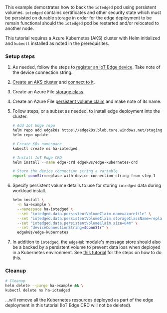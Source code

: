 This example demostrates how to back the `iotedged` pod using persistent volumes. `iotedged` contains certificates and other security state which must be persisted on durable storage in order for the edge deployment to be remain functional should the `iotedged` pod be restarted and/or relocated to another node.

 This tutorial requires a Azure Kubernetes (AKS) cluster with Helm initialized and `kubectl` installed as noted in the prerequisites.

### Setup steps

1. As needed, follow the steps to [register an IoT Edge device](https://docs.microsoft.com/en-us/azure/iot-edge/quickstart-linux#register-an-iot-edge-device). Take note of the device connection string.

1. [Create an AKS cluster](https://docs.microsoft.com/azure/aks/kubernetes-walkthrough?view=azure-cli-latest#create-aks-cluster) and [connect to it](https://docs.microsoft.com/azure/aks/kubernetes-walkthrough?view=azure-cli-latest#connect-to-the-cluster).

1. Create an Azure File [storage class](https://docs.microsoft.com/azure/aks/azure-files-dynamic-pv#create-a-storage-class).

1. Create an Azure File [persistent volume claim](https://docs.microsoft.com/azure/aks/azure-files-dynamic-pv#create-a-persistent-volume-claim) and make note of its name.

1. Follow steps, or a subset as needed, to install edge deployment into the cluster.

    ```bash
    # Add IoT Edge repo
    helm repo add edgek8s https://edgek8s.blob.core.windows.net/staging  
    helm repo update

    # Create K8s namespace
    kubectl create ns ha-iotedged

    # Install IoT Edge CRD
    helm install --name edge-crd edgek8s/edge-kubernetes-crd  

    # Store the device connection string a variable
    export connStr=replace-with-device-connection-string-from-step-1
    ```

1. Specify persistent volume details to use for storing `iotedged` data during workload install.

    ```bash
    helm install \
      -n ha-example \
      --namespace ha-iotedged \
      --set "iotedged.data.persistentVolumeClaim.name=azurefile" \
      --set "iotedged.data.persistentVolumeClaim.storageClassName=replace-with-name-noted-in-step-4" \
      --set "iotedged.data.persistentVolumeClaim.size=64m" \
      --set "deviceConnectionString=$connStr" \
      edgek8s/edge-kubernetes
    ```

1. In addition to `iotedged`, the `edgeHub` module's message store should also be a backed by a persistent volume to prevent data loss when deployed in a Kubernetes environment. See [this tutorial](pervol_extensions.html) for the steps on how to do this.

### Cleanup

```bash
# Cleanup
helm delete --purge ha-example && \
kubectl delete ns ha-iotedged
``` 

 ...will remove all the  Kubernetes resources deployed as part of the edge deployment in this tutorial (IoT Edge CRD will not be deleted).
